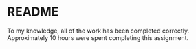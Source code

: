 # README
To my knowledge, all of the work has been completed correctly.
Approximately 10 hours were spent completing this assignment.
